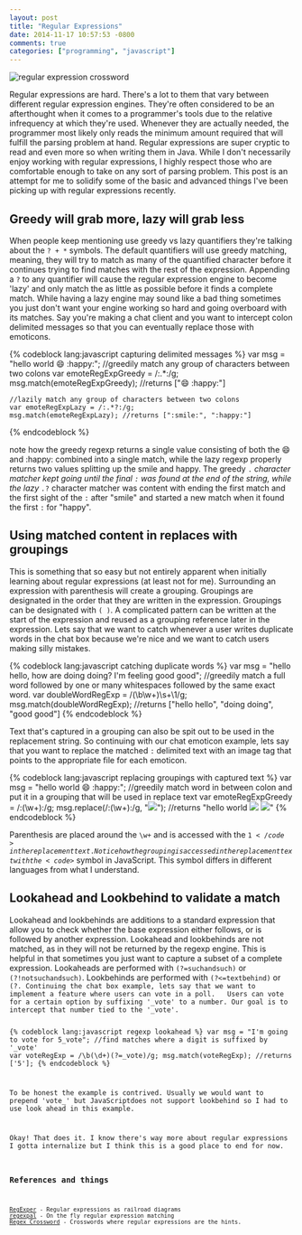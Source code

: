 ```yaml
---
layout: post
title: "Regular Expressions"
date: 2014-11-17 10:57:53 -0800
comments: true
categories: ["programming", "javascript"]
---
```


<div><img src="https://s3.amazonaws.com/jasonjlblog/regularexpression_crossword.png" alt="regular expression crossword"></div>

Regular expressions are hard.  There's a lot to them that vary between different regular expression engines.  They're often considered to be an afterthought when it comes to a programmer's tools due to the relative infrequency at which they're used.  Whenever they are actually needed, the programmer most likely only reads the minimum amount required that will fulfill the parsing problem at hand.  Regular expressions are super cryptic to read and even more so when writing them in Java.  While I don't necessarily enjoy working with regular expressions, I highly respect those who are comfortable enough to take on any sort of parsing problem.  This post is an attempt for me to solidify some of the basic and advanced things I've been picking up with regular expressions recently.

<!-- more -->

<h2>Greedy will grab more, lazy will grab less</h2>
When people keep mentioning use greedy vs lazy quantifiers they're talking about the <code>? + *</code> symbols. The default quantifiers will use greedy matching, meaning, they will try to match as many of the quantified character before it continues trying to find matches with the rest of the expression. Appending a <code>?</code> to any quantifier will cause the regular expression engine to become 'lazy' and only match the as little as possible before it finds a complete match.  While having a lazy engine may sound like a bad thing sometimes you just don't want your engine working so hard and going overboard with its matches.  Say you're making a chat client and you want to intercept colon delimited messages so that you can eventually replace those with emoticons.

{% codeblock lang:javascript capturing delimited messages %}
    var msg = "hello world :smile: :happy:";
    //greedily match any group of characters between two colons
    var emoteRegExpGreedy = /:.*:/g;
    msg.match(emoteRegExpGreedy); //returns [":smile: :happy:"]
    
    //lazily match any group of characters between two colons
    var emoteRegExpLazy = /:.*?:/g;
    msg.match(emoteRegExpLazy); //returns [":smile:", ":happy:"]
{% endcodeblock %}

note how the greedy regexp returns a single value consisting of both the :smile: and :happy: combined into a single match, while the lazy regexp properly returns two values splitting up the smile and happy.  The greedy <code>.*</code> character matcher kept going until the final <code>:</code> was found at the end of the string, while the lazy <code>.*?</code> character matcher was content with ending the first match and the first sight of the <code>:</code> after "smile" and started a new match when it found the first <code>:</code> for "happy".

<h2>Using matched content in replaces with groupings</h2>
This is something that so easy but not entirely apparent when initially learning about regular expressions (at least not for me).  Surrounding an expression with parenthesis will create a grouping. Groupings are designated in the order that they are written in the expression. Groupings can be designated with <code>( )</code>. A complicated pattern can be written at the start of the expression and reused as a grouping reference later in the expression.  Lets say that we want to catch whenever a user writes duplicate words in the chat box because we're nice and we want to catch users making silly mistakes.

{% codeblock lang:javascript catching duplicate words %}
    var msg = "hello hello, how are doing doing? I'm feeling good good";
    //greedily match a full word followed by one or many whitespaces followed by the same exact word.
    var doubleWordRegExp = /(\b\w+)\s+\1/g;
    msg.match(doubleWordRegExp); //returns ["hello hello", "doing doing", "good good"]
{% endcodeblock %}

Text that's captured in a grouping can also be spit out to be used in the replacement string. So continuing with our chat emoticon example, lets say that you want to replace the matched <code>:</code> delimited text with an image tag that points to the appropriate file for each emoticon.

{% codeblock lang:javascript replacing groupings with captured text %}
    var msg = "hello world :smile: :happy:";
    //greedily match word in between colon and put it in a grouping that will be used in replace text
    var emoteRegExpGreedy = /:(\w+):/g;
    msg.replace(/:(\w+):/g, "<img src='$1.png'>"); //returns "hello world <img src='smile.png'> <img src='happy.png'>"
{% endcodeblock %}

Parenthesis are placed around the <code>\w+</code> and is accessed with the <code>$1</code> in the replacement text. Notice how the grouping is accessed in the replacement text with the <code>$</code> symbol in JavaScript.  This symbol differs in different languages from what I understand.

<h2>Lookahead and Lookbehind to validate a match</h2>
Lookahead and lookbehinds are additions to a standard expression that allow you to check whether the base expression either follows, or is followed by another expression.  Lookahead and lookbehinds are not matched, as in they will not be returned by the regexp engine.  This is helpful in that sometimes you just want to capture a subset of a complete expression. Lookaheads are performed with <code>(?=suchandsuch)</code> or <code>(?!notsuchandsuch)</code>.  Lookbehinds are performed with <code>(?<=textbehind)</code> or <code>(?<!nottextbehind)</code>. Continuing the chat box example, lets say that we want to implement a feature where users can vote in a poll.   Users can vote for a certain option by suffixing '_vote' to a number. Our goal is to intercept that number tied to the '_vote'.  

{% codeblock lang:javascript regexp lookahead %}
    var msg = "I'm going to vote for 5_vote";
    //find matches where a digit is suffixed by '_vote'
    var voteRegExp = /\b(\d+)(?=_vote)/g;
    msg.match(voteRegExp); //returns ['5'];
{% endcodeblock %}

To be honest the example is contrived. Usually we would want to prepend 'vote_' but JavaScriptdoes not support lookbehind so I had to use look ahead in this example.

Okay! That does it.  I know there's way more about regular expressions I gotta internalize but I think this is a good place to end for now.

<h3>References and things</h3>
<small>
<a href="http://www.regexper.com/">RegExper</a> - Regular expressions as railroad diagrams     
<a href="http://regexpal.com/">regexpal</a> - On the fly regular expression matching     
<a href="http://regexcrossword.com/">Regex Crossword</a> - Crosswords where regular expressions are the hints.     
</small>